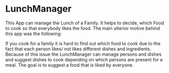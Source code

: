 # LunchManager
This App can manage the Lunch of a Family. It helps to decide, which Food to cook so that everybody likes the food. The main ulterior motive behind this app was the following:


If you cook for a family it is hard to find out which food to cook due to the fact that each person likes/ not likes different dishes and ingredients. Because of this issue the 
LunchManager can manage persons and dishes and suggest dishes to cook depending on which persons are present for a meal. The goal is to suggest a food that is liked by everyone.
